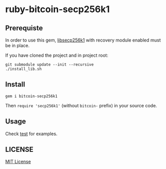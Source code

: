 # ruby-bitcoin-secp256k1

## Prerequiste

In order to use this gem, [libsecp256k1](https://github.com/bitcoin/secp256k1) with recovery module enabled must be in place.

If you have cloned the project and in project root:

```
git submodule update --init --recursive
./install_lib.sh
```

## Install

```
gem i bitcoin-secp256k1
```

Then `require 'secp256k1'` (without `bitcoin-` prefix) in your source code.

## Usage

Check [test](test) for examples.

## LICENSE

[MIT License](LICENSE)

